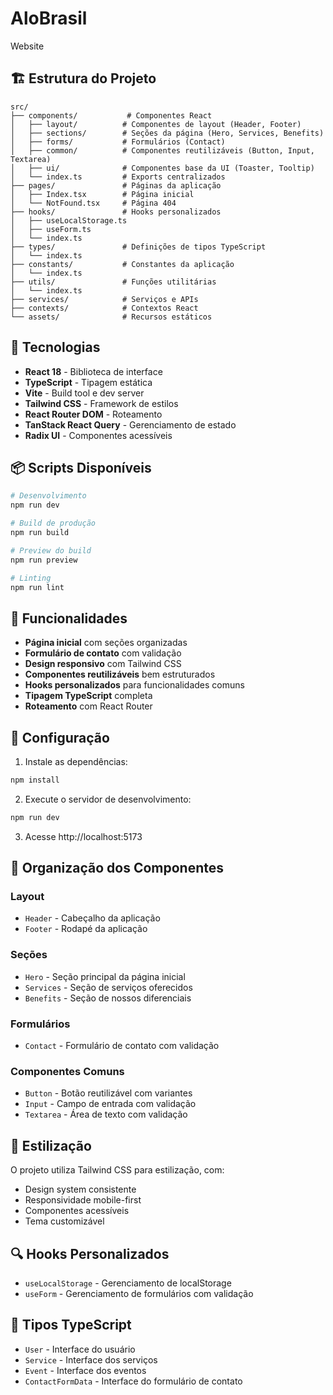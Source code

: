 # AloBrasil

Website

## 🏗️ Estrutura do Projeto

```
src/
├── components/           # Componentes React
│   ├── layout/          # Componentes de layout (Header, Footer)
│   ├── sections/        # Seções da página (Hero, Services, Benefits)
│   ├── forms/           # Formulários (Contact)
│   ├── common/          # Componentes reutilizáveis (Button, Input, Textarea)
│   ├── ui/              # Componentes base da UI (Toaster, Tooltip)
│   └── index.ts         # Exports centralizados
├── pages/               # Páginas da aplicação
│   ├── Index.tsx        # Página inicial
│   └── NotFound.tsx     # Página 404
├── hooks/               # Hooks personalizados
│   ├── useLocalStorage.ts
│   ├── useForm.ts
│   └── index.ts
├── types/               # Definições de tipos TypeScript
│   └── index.ts
├── constants/           # Constantes da aplicação
│   └── index.ts
├── utils/               # Funções utilitárias
│   └── index.ts
├── services/            # Serviços e APIs
├── contexts/            # Contextos React
└── assets/              # Recursos estáticos
```

## 🚀 Tecnologias

- **React 18** - Biblioteca de interface
- **TypeScript** - Tipagem estática
- **Vite** - Build tool e dev server
- **Tailwind CSS** - Framework de estilos
- **React Router DOM** - Roteamento
- **TanStack React Query** - Gerenciamento de estado
- **Radix UI** - Componentes acessíveis

## 📦 Scripts Disponíveis

```bash
# Desenvolvimento
npm run dev

# Build de produção
npm run build

# Preview do build
npm run preview

# Linting
npm run lint
```

## 🎯 Funcionalidades

- **Página inicial** com seções organizadas
- **Formulário de contato** com validação
- **Design responsivo** com Tailwind CSS
- **Componentes reutilizáveis** bem estruturados
- **Hooks personalizados** para funcionalidades comuns
- **Tipagem TypeScript** completa
- **Roteamento** com React Router

## 🔧 Configuração

1. Instale as dependências:
```bash
npm install
```

2. Execute o servidor de desenvolvimento:
```bash
npm run dev
```

3. Acesse http://localhost:5173

## 📁 Organização dos Componentes

### Layout
- `Header` - Cabeçalho da aplicação
- `Footer` - Rodapé da aplicação

### Seções
- `Hero` - Seção principal da página inicial
- `Services` - Seção de serviços oferecidos
- `Benefits` - Seção de nossos diferenciais

### Formulários
- `Contact` - Formulário de contato com validação

### Componentes Comuns
- `Button` - Botão reutilizável com variantes
- `Input` - Campo de entrada com validação
- `Textarea` - Área de texto com validação

## 🎨 Estilização

O projeto utiliza Tailwind CSS para estilização, com:
- Design system consistente
- Responsividade mobile-first
- Componentes acessíveis
- Tema customizável

## 🔍 Hooks Personalizados

- `useLocalStorage` - Gerenciamento de localStorage
- `useForm` - Gerenciamento de formulários com validação

## 📝 Tipos TypeScript

- `User` - Interface do usuário
- `Service` - Interface dos serviços
- `Event` - Interface dos eventos
- `ContactFormData` - Interface do formulário de contato
